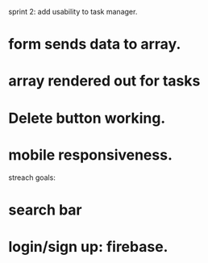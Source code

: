 sprint 2: add usability to task manager.

# form sends data to array.

# array rendered out for tasks

# Delete button working.

# mobile responsiveness.

streach goals:

# search bar

# login/sign up: firebase.

